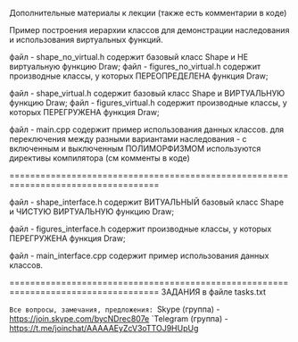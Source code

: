 Дополнительные материалы к лекции
(также есть комментарии в коде)

Пример построения иерархии классов для демонстрации наследования
и использования виртуальных функций.

файл - shape_no_virtual.h
содержит базовый класс Shape и НЕ виртуальную функцию Draw;
файл - figures_no_virtual.h
содержит производные классы, у которых ПЕРЕОПРЕДЕЛЕНА функция Draw;

файл - shape_virtual.h
содержит базовый класс Shape и ВИРТУАЛЬНУЮ функцию Draw;
файл - figures_virtual.h
содержит производные классы, у которых ПЕРЕГРУЖЕНА функция Draw;

файл - main.cpp
содержит пример использования данных классов.
для переключения между разными вариантами наследования - с включенным
и выключенным ПОЛИМОРФИЗМОМ используются директивы компилятора (см комменты в коде)

===================================================================================

файл - shape_interface.h
содержит ВИТУАЛЬНЫЙ базовый класс Shape и ЧИСТУЮ ВИРТУАЛЬНУЮ функцию Draw;

файл - figures_interface.h
содержит производные классы, у которых ПЕРЕГРУЖЕНА функция Draw;

файл - main_interface.cpp
содержит пример использования данных классов.

===================================================================================
ЗАДАНИЯ в файле tasks.txt

`Все вопросы, замечания, предложения:
`Skype (группа) - https://join.skype.com/bycNDrec807e
`Telegram (группа) - https://t.me/joinchat/AAAAAEyZcV3oTTOJ9HUpUg
